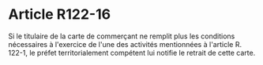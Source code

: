 # Article R122-16

Si le titulaire de la carte de commerçant ne remplit plus les conditions nécessaires à l'exercice de l'une des activités mentionnées à l'article R. 122-1, le préfet territorialement compétent lui notifie le retrait de cette carte.